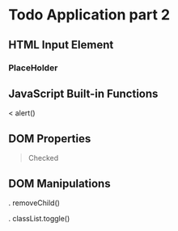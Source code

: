 # Todo Application part 2
## HTML Input Element
### PlaceHolder
## JavaScript Built-in Functions
< alert()
## DOM Properties
> Checked
## DOM Manipulations
. removeChild()


. classList.toggle()
